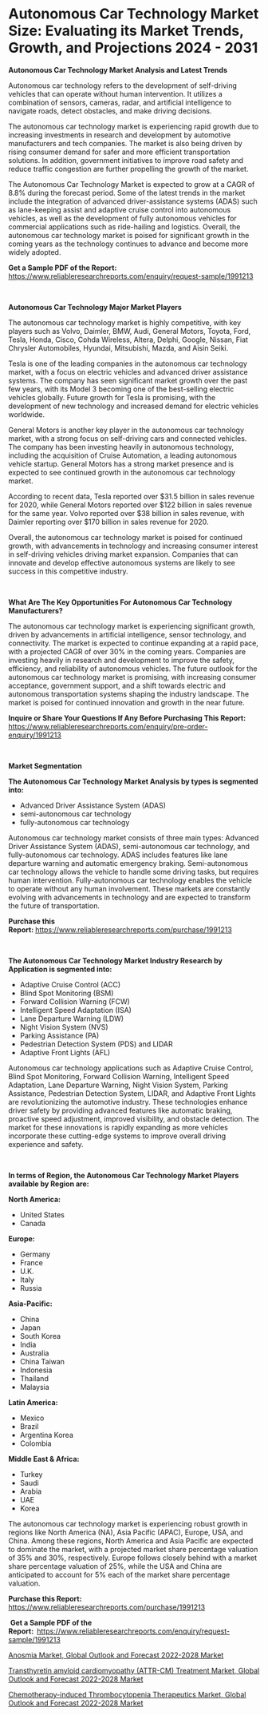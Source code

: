 <p><h1>Autonomous Car Technology Market Size: Evaluating its Market Trends, Growth, and Projections 2024 - 2031</h1></p><p><strong>Autonomous Car Technology Market Analysis and Latest Trends</strong></p>
<p><p>Autonomous car technology refers to the development of self-driving vehicles that can operate without human intervention. It utilizes a combination of sensors, cameras, radar, and artificial intelligence to navigate roads, detect obstacles, and make driving decisions.</p><p>The autonomous car technology market is experiencing rapid growth due to increasing investments in research and development by automotive manufacturers and tech companies. The market is also being driven by rising consumer demand for safer and more efficient transportation solutions. In addition, government initiatives to improve road safety and reduce traffic congestion are further propelling the growth of the market.</p><p>The Autonomous Car Technology Market is expected to grow at a CAGR of 8.8% during the forecast period. Some of the latest trends in the market include the integration of advanced driver-assistance systems (ADAS) such as lane-keeping assist and adaptive cruise control into autonomous vehicles, as well as the development of fully autonomous vehicles for commercial applications such as ride-hailing and logistics. Overall, the autonomous car technology market is poised for significant growth in the coming years as the technology continues to advance and become more widely adopted.</p></p>
<p><strong>Get a Sample PDF of the Report:&nbsp;</strong> <a href="https://www.reliableresearchreports.com/enquiry/request-sample/1991213">https://www.reliableresearchreports.com/enquiry/request-sample/1991213</a></p>
<p>&nbsp;</p>
<p><strong>Autonomous Car Technology Major Market Players</strong></p>
<p><p>The autonomous car technology market is highly competitive, with key players such as Volvo, Daimler, BMW, Audi, General Motors, Toyota, Ford, Tesla, Honda, Cisco, Cohda Wireless, Altera, Delphi, Google, Nissan, Fiat Chrysler Automobiles, Hyundai, Mitsubishi, Mazda, and Aisin Seiki.</p><p>Tesla is one of the leading companies in the autonomous car technology market, with a focus on electric vehicles and advanced driver assistance systems. The company has seen significant market growth over the past few years, with its Model 3 becoming one of the best-selling electric vehicles globally. Future growth for Tesla is promising, with the development of new technology and increased demand for electric vehicles worldwide.</p><p>General Motors is another key player in the autonomous car technology market, with a strong focus on self-driving cars and connected vehicles. The company has been investing heavily in autonomous technology, including the acquisition of Cruise Automation, a leading autonomous vehicle startup. General Motors has a strong market presence and is expected to see continued growth in the autonomous car technology market.</p><p>According to recent data, Tesla reported over $31.5 billion in sales revenue for 2020, while General Motors reported over $122 billion in sales revenue for the same year. Volvo reported over $38 billion in sales revenue, with Daimler reporting over $170 billion in sales revenue for 2020.</p><p>Overall, the autonomous car technology market is poised for continued growth, with advancements in technology and increasing consumer interest in self-driving vehicles driving market expansion. Companies that can innovate and develop effective autonomous systems are likely to see success in this competitive industry.</p></p>
<p>&nbsp;</p>
<p><strong>What Are The Key Opportunities For Autonomous Car Technology Manufacturers?</strong></p>
<p><p>The autonomous car technology market is experiencing significant growth, driven by advancements in artificial intelligence, sensor technology, and connectivity. The market is expected to continue expanding at a rapid pace, with a projected CAGR of over 30% in the coming years. Companies are investing heavily in research and development to improve the safety, efficiency, and reliability of autonomous vehicles. The future outlook for the autonomous car technology market is promising, with increasing consumer acceptance, government support, and a shift towards electric and autonomous transportation systems shaping the industry landscape. The market is poised for continued innovation and growth in the near future.</p></p>
<p><strong>Inquire or Share Your Questions If Any Before Purchasing This Report:</strong> <a href="https://www.reliableresearchreports.com/enquiry/pre-order-enquiry/1991213">https://www.reliableresearchreports.com/enquiry/pre-order-enquiry/1991213</a></p>
<p>&nbsp;</p>
<p><strong>Market Segmentation</strong></p>
<p><strong>The Autonomous Car Technology Market Analysis by types is segmented into:</strong></p>
<p><ul><li>Advanced Driver Assistance System (ADAS)</li><li>semi-autonomous car technology</li><li>fully-autonomous car technology</li></ul></p>
<p><p>Autonomous car technology market consists of three main types: Advanced Driver Assistance System (ADAS), semi-autonomous car technology, and fully-autonomous car technology. ADAS includes features like lane departure warning and automatic emergency braking. Semi-autonomous car technology allows the vehicle to handle some driving tasks, but requires human intervention. Fully-autonomous car technology enables the vehicle to operate without any human involvement. These markets are constantly evolving with advancements in technology and are expected to transform the future of transportation.</p></p>
<p><strong>Purchase this Report:&nbsp;</strong><a href="https://www.reliableresearchreports.com/purchase/1991213">https://www.reliableresearchreports.com/purchase/1991213</a></p>
<p>&nbsp;</p>
<p><strong>The Autonomous Car Technology Market Industry Research by Application is segmented into:</strong></p>
<p><ul><li>Adaptive Cruise Control (ACC)</li><li>Blind Spot Monitoring (BSM)</li><li>Forward Collision Warning (FCW)</li><li>Intelligent Speed Adaptation (ISA)</li><li>Lane Departure Warning (LDW)</li><li>Night Vision System (NVS)</li><li>Parking Assistance (PA)</li><li>Pedestrian Detection System (PDS) and LIDAR</li><li>Adaptive Front Lights (AFL)</li></ul></p>
<p><p>Autonomous car technology applications such as Adaptive Cruise Control, Blind Spot Monitoring, Forward Collision Warning, Intelligent Speed Adaptation, Lane Departure Warning, Night Vision System, Parking Assistance, Pedestrian Detection System, LIDAR, and Adaptive Front Lights are revolutionizing the automotive industry. These technologies enhance driver safety by providing advanced features like automatic braking, proactive speed adjustment, improved visibility, and obstacle detection. The market for these innovations is rapidly expanding as more vehicles incorporate these cutting-edge systems to improve overall driving experience and safety.</p></p>
<p>&nbsp;</p>
<p><strong>In terms of Region, the Autonomous Car Technology Market Players available by Region are:</strong></p>
<p>
    <p> <strong> North America: </strong>
        <ul>
            <li>United States</li>
            <li>Canada</li>
        </ul>
        </p> 
    <p> <strong> Europe: </strong>
        <ul>
            <li>Germany</li>
            <li>France</li>
            <li>U.K.</li>
            <li>Italy</li>
            <li>Russia</li>
        </ul>
        </p> 
    <p> <strong> Asia-Pacific: </strong>
        <ul>
            <li>China</li>
            <li>Japan</li>
            <li>South Korea</li>
            <li>India</li>
            <li>Australia</li>
            <li>China Taiwan</li>
            <li>Indonesia</li>
            <li>Thailand</li>
            <li>Malaysia</li>
        </ul>
        </p> 
    <p> <strong> Latin America: </strong>
        <ul>
            <li>Mexico</li>
            <li>Brazil</li>
            <li>Argentina Korea</li>
            <li>Colombia</li>
        </ul>
        </p> 
    <p> <strong> Middle East & Africa: </strong>
        <ul>
            <li>Turkey</li>
            <li>Saudi</li>
            <li>Arabia</li>
            <li>UAE</li>
            <li>Korea</li>
        </ul>
    </p>
    </p>
<p><p>The autonomous car technology market is experiencing robust growth in regions like North America (NA), Asia Pacific (APAC), Europe, USA, and China. Among these regions, North America and Asia Pacific are expected to dominate the market, with a projected market share percentage valuation of 35% and 30%, respectively. Europe follows closely behind with a market share percentage valuation of 25%, while the USA and China are anticipated to account for 5% each of the market share percentage valuation.</p></p>
<p><strong>Purchase this Report: </strong><a href="https://www.reliableresearchreports.com/purchase/1991213">https://www.reliableresearchreports.com/purchase/1991213</a></p>
<p>&nbsp;<strong>Get a Sample PDF of the Report:&nbsp;&nbsp;</strong><a href="https://www.reliableresearchreports.com/enquiry/request-sample/1991213">https://www.reliableresearchreports.com/enquiry/request-sample/1991213</a></p>
<p><strong></strong></p>
<p><p><a href="https://view.publitas.com/reportprime-1/anosmia-market-global-outlook-and-forecast-2022-2028-market-size-share-trends-analysis-report-by-application-regional-outlook-competitive-strategies-and-segment-forecasts-2023-2030/">Anosmia Market, Global Outlook and Forecast 2022-2028 Market</a></p><p><a href="https://view.publitas.com/reportprime-1/transthyretin-amyloid-cardiomyopathy-attr-cm-treatment-market-global-outlook-and-forecast-2022-2028-market-size-growth-and-forecast-from-2023-2030-olyzzplbv676/">Transthyretin amyloid cardiomyopathy (ATTR-CM) Treatment Market, Global Outlook and Forecast 2022-2028 Market</a></p><p><a href="https://view.publitas.com/reportprime-1/chemotherapy-induced-thrombocytopenia-therapeutics-market-global-outlook-and-forecast-2022-2028-market-share-market-new-trends-analysis-report-by-type-by-application-by-end-use-by-region-and-segment-forecasts-2023-2030/">Chemotherapy-induced Thrombocytopenia Therapeutics Market, Global Outlook and Forecast 2022-2028 Market</a></p></p>